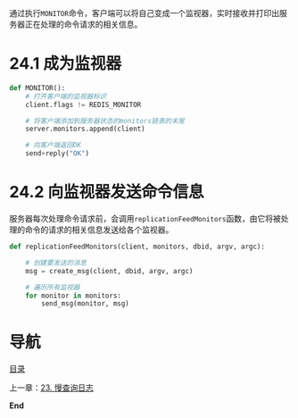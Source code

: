 通过执行`MONITOR`命令，客户端可以将自己变成一个监视器，实时接收并打印出服务器正在处理的命令请求的相关信息。

# 24.1 成为监视器

```python
def MONITOR():
    # 打开客户端的监视器标识
    client.flags != REDIS_MONITOR

    # 将客户端添加到服务器状态的monitors链表的末尾
    server.monitors.append(client)

    # 向客户端返回OK
    send+reply("OK")
```

# 24.2 向监视器发送命令信息

服务器每次处理命令请求前，会调用`replicationFeedMonitors`函数，由它将被处理的命令的请求的相关信息发送给各个监视器。

```python
def replicationFeedMonitors(client, monitors, dbid, argv, argc):

    # 创建要发送的消息
    msg = create_msg(client, dbid, argv, argc)

    # 遍历所有监视器
    for monitor in monitors:
        send_msg(monitor, msg)
```

# 导航

[目录](README.md)

上一章：[23. 慢查询日志](ch23.md)

**End**
